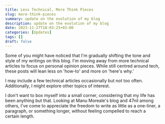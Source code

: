 ```yaml
---
title: Less Technical, More Think Pieces
slug: more-think-pieces
summary: update on the evolution of my blog
description: update on the evolution of my blog
date: 2023-11-27T18:03:23+03:00
categories: [Updates]
tags: []
draft: false
---
```


Some of you might have noticed that I'm gradually shifting the tone and style of my writings on this blog. I'm moving away from more technical articles to focus on personal opinion pieces. While still centred around tech, these posts will lean less on 'how-to' and more on 'here's why.'

I may include a few technical articles occasionally but not too often. Additionally, I might explore other topics of interest.

I don't want to box myself into a small corner, considering that my life has been anything but that. Looking at Manu Moreale's blog and 47nil among others, I've come to appreciate the freedom to write as little as a one-liner, a paragraph, or something longer, without feeling compelled to reach a certain length.
